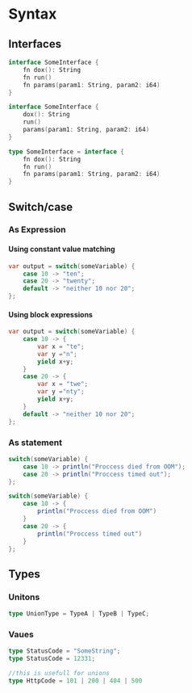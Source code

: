 # Syntax

## Interfaces
```go
interface SomeInterface {
	fn dox(): String
	fn run()
	fn params(param1: String, param2: i64)
}
```

```go
interface SomeInterface {
	dox(): String
	run()
	params(param1: String, param2: i64)
}
```

```go
type SomeInterface = interface {
	fn dox(): String
	fn run()
	fn params(param1: String, param2: i64)
}
```

## Switch/case

### As Expression
#### Using constant value matching
```java
var output = switch(someVariable) {
    case 10 -> "ten";
	case 20 -> "twenty";
	default -> "neither 10 nor 20";
};
```
#### Using block expressions
```java
var output = switch(someVariable) {
    case 10 -> {
        var x = "te";
        var y ="n";
        yield x+y;
    }
	case 20 -> {
        var x = "twe";
        var y ="nty";
        yield x+y;
    }
	default -> "neither 10 nor 20";
};
```

### As statement
```java
switch(someVariable) {
    case 10 -> println("Proccess died from OOM");
	case 20 -> println("Proccess timed out");
};
```
```java
switch(someVariable) {
    case 10 -> {
        println("Proccess died from OOM")
    }
	case 20 -> {
        println("Proccess timed out")
    }
};
```

## Types

### Unitons
```ts
type UnionType = TypeA | TypeB | TypeC;
```

### Vaues
```ts
type StatusCode = "SomeString";
type StatusCode = 12331;

//this is usefull for unions
type HttpCode = 101 | 200 | 404 | 500
```